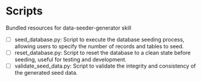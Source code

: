 # Scripts

Bundled resources for data-seeder-generator skill

- [ ] seed_database.py: Script to execute the database seeding process, allowing users to specify the number of records and tables to seed.
- [ ] reset_database.py: Script to reset the database to a clean state before seeding, useful for testing and development.
- [ ] validate_seed_data.py: Script to validate the integrity and consistency of the generated seed data.
